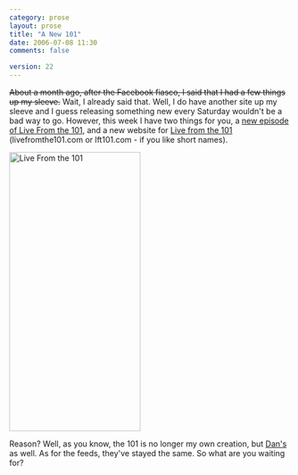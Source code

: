 ```yaml
---
category: prose
layout: prose
title: "A New 101"
date: 2006-07-08 11:30
comments: false

version: 22
---
```


<del>About a month ago, after the Facebook fiasco, I said that I had a few things up my sleeve.</del> Wait, I already said that. Well, I do have another site up my sleeve and I guess releasing something new every Saturday wouldn't be a bad way to go. However, this week I have two things for you, a [new episode of Live From the 101][1], and a new website for [Live from the 101][2] (livefromthe101.com or lft101.com - if you like short names).

[<img src="http://static.flickr.com/78/185007494_21cef652fd.jpg" width="235" height="500" alt="Live From the 101" />][3]

Reason? Well, as you know, the 101 is no longer my own creation, but <a href="http://superfluousbanter.com" rel="friend met colleague">Dan's</a> as well. As for the feeds, they've stayed the same. So what are you waiting for?

 [1]: http://livefromthe101.com/download/episode011.mp3
 [2]: http://livefromthe101.com/
 [3]: http://www.flickr.com/photos/avalonstar/185007494/

